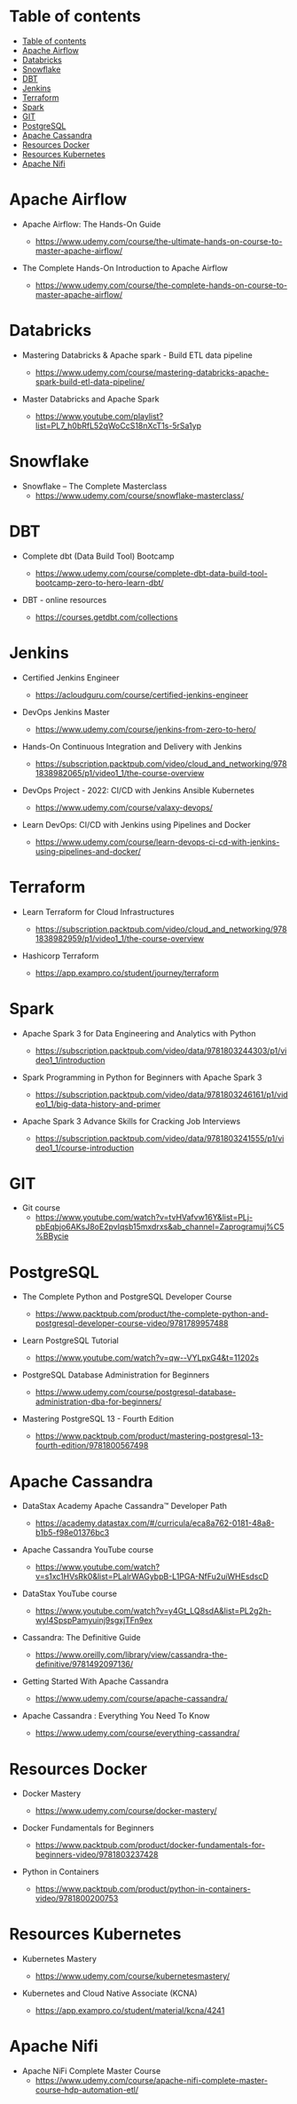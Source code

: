 
# Table of contents

<!-- TOC -->

- [Table of contents](#table-of-contents)
- [Apache Airflow](#apache-airflow)
- [Databricks](#databricks)
- [Snowflake](#snowflake)
- [DBT](#dbt)
- [Jenkins](#jenkins)
- [Terraform](#terraform)
- [Spark](#spark)
- [GIT](#git)
- [PostgreSQL](#postgresql)
- [Apache Cassandra](#apache-cassandra)
- [Resources Docker](#resources-docker)
- [Resources Kubernetes](#resources-kubernetes)
- [Apache Nifi](#apache-nifi)

<!-- /TOC -->

# Apache Airflow

- Apache Airflow: The Hands-On Guide
    - https://www.udemy.com/course/the-ultimate-hands-on-course-to-master-apache-airflow/

- The Complete Hands-On Introduction to Apache Airflow
    - https://www.udemy.com/course/the-complete-hands-on-course-to-master-apache-airflow/

# Databricks

- Mastering Databricks & Apache spark - Build ETL data pipeline
    - https://www.udemy.com/course/mastering-databricks-apache-spark-build-etl-data-pipeline/

- Master Databricks and Apache Spark
    - https://www.youtube.com/playlist?list=PL7_h0bRfL52qWoCcS18nXcT1s-5rSa1yp

# Snowflake

- Snowflake – The Complete Masterclass
    - https://www.udemy.com/course/snowflake-masterclass/

# DBT

- Complete dbt (Data Build Tool) Bootcamp
    - https://www.udemy.com/course/complete-dbt-data-build-tool-bootcamp-zero-to-hero-learn-dbt/

- DBT - online resources
    - https://courses.getdbt.com/collections

# Jenkins

- Certified Jenkins Engineer
    - https://acloudguru.com/course/certified-jenkins-engineer

- DevOps Jenkins Master
    - https://www.udemy.com/course/jenkins-from-zero-to-hero/

- Hands-On Continuous Integration and Delivery with Jenkins
    - https://subscription.packtpub.com/video/cloud_and_networking/9781838982065/p1/video1_1/the-course-overview

- DevOps Project - 2022: CI/CD with Jenkins Ansible Kubernetes
    - https://www.udemy.com/course/valaxy-devops/

- Learn DevOps: CI/CD with Jenkins using Pipelines and Docker
    - https://www.udemy.com/course/learn-devops-ci-cd-with-jenkins-using-pipelines-and-docker/

# Terraform

- Learn Terraform for Cloud Infrastructures
    - https://subscription.packtpub.com/video/cloud_and_networking/9781838982959/p1/video1_1/the-course-overview

- Hashicorp Terraform
    - https://app.exampro.co/student/journey/terraform

# Spark

- Apache Spark 3 for Data Engineering and Analytics with Python
    - https://subscription.packtpub.com/video/data/9781803244303/p1/video1_1/introduction

- Spark Programming in Python for Beginners with Apache Spark 3
    - https://subscription.packtpub.com/video/data/9781803246161/p1/video1_1/big-data-history-and-primer

- Apache Spark 3 Advance Skills for Cracking Job Interviews
    - https://subscription.packtpub.com/video/data/9781803241555/p1/video1_1/course-introduction

# GIT

- Git course
  - https://www.youtube.com/watch?v=tvHVafvw16Y&list=PLj-pbEqbjo6AKsJ8oE2pvIqsb15mxdrxs&ab_channel=Zaprogramuj%C5%BBycie

# PostgreSQL

- The Complete Python and PostgreSQL Developer Course
    - https://www.packtpub.com/product/the-complete-python-and-postgresql-developer-course-video/9781789957488

- Learn PostgreSQL Tutorial
    - https://www.youtube.com/watch?v=qw--VYLpxG4&t=11202s

- PostgreSQL Database Administration for Beginners
    - https://www.udemy.com/course/postgresql-database-administration-dba-for-beginners/

- Mastering PostgreSQL 13 - Fourth Edition
    - https://www.packtpub.com/product/mastering-postgresql-13-fourth-edition/9781800567498

# Apache Cassandra

- DataStax Academy Apache Cassandra™ Developer Path
    - https://academy.datastax.com/#/curricula/eca8a762-0181-48a8-b1b5-f98e01376bc3

- Apache Cassandra YouTube course
    - https://www.youtube.com/watch?v=s1xc1HVsRk0&list=PLalrWAGybpB-L1PGA-NfFu2uiWHEsdscD

- DataStax YouTube course
    - https://www.youtube.com/watch?v=y4Gt_LQ8sdA&list=PL2g2h-wyI4SpspPamyuinj9sgxjTFn9ex

- Cassandra: The Definitive Guide
    - https://www.oreilly.com/library/view/cassandra-the-definitive/9781492097136/

- Getting Started With Apache Cassandra
    - https://www.udemy.com/course/apache-cassandra/

- Apache Cassandra : Everything You Need To Know
    - https://www.udemy.com/course/everything-cassandra/

# Resources Docker

- Docker Mastery
    - https://www.udemy.com/course/docker-mastery/

- Docker Fundamentals for Beginners
    - https://www.packtpub.com/product/docker-fundamentals-for-beginners-video/9781803237428

- Python in Containers
    - https://www.packtpub.com/product/python-in-containers-video/9781800200753

# Resources Kubernetes

- Kubernetes Mastery
    - https://www.udemy.com/course/kubernetesmastery/

- Kubernetes and Cloud Native Associate (KCNA)
    - https://app.exampro.co/student/material/kcna/4241

# Apache Nifi

- Apache NiFi Complete Master Course
    - https://www.udemy.com/course/apache-nifi-complete-master-course-hdp-automation-etl/